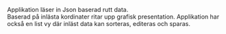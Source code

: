 Applikation läser in Json baserad rutt data.<br/>
Baserad på inlästa kordinater ritar upp grafisk presentation.
Applikation har också en list vy där inläst data kan sorteras, editeras och sparas.
